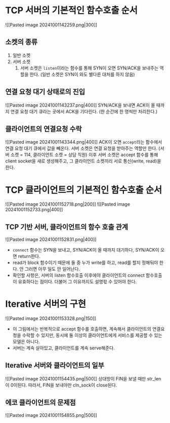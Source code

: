 # TCP 서버의 기본적인 함수호출 순서
![[Pasted image 20241001142259.png|300]]
## 소켓의 종류
1. 일반 소켓
2. 서버 소켓
	1. 서버 소켓은 `listen`이라는 함수를 통해 SYN이 오면 SYN/ACK을 보내주는 역할을 한다. (일반 소켓은 SYN이 와도 별다른 대처를 하지 않음)

## 연결 요청 대기 상태로의 진입
![[Pasted image 20241001143237.png|400]]
SYN/ACK을 보내면 ACK이 올 때까지 연결 요청 대기 큐라는 곳에서 ACK을 기다린다. (한 순간에 한 명씩만 처리한다.)
## 클라이언트의 연결요청 수락
![[Pasted image 20241001143344.png|400]]
ACK이 오면 `accept`라는 함수에서 연결 요청 대기 큐에서 값을 빼온다.
서버 소켓은 연결 요청을 받아주는 역할만 한다. (서버 소켓 = 114, 클라이언트 소켓 = 상담 직원)
이후 서버 소켓은 accept 함수를 통해 client socket을 새로 생성해주고, 그 클라이언트 소켓끼리 서로 통신(write, read)을 한다.

# TCP 클라이언트의 기본적인 함수호출 순서
![[Pasted image 20241001152718.png|200]]
![[Pasted image 20241001152733.png|400]]
## TCP 기반 서버, 클라이언트의 함수 호출 관계
![[Pasted image 20241001152831.png|400]]
- `connect` 함수는 SYN을 보내고, SYN/ACK이 올 때까지 대기하다, SYN/ACK이 오면 return한다.
- read가 block 함수이기 때문에 둘 중 누가 write를 하고, read를 할지 정해둬야 한다. 안 그러면 아무 일도 안 일어난다.
- 확인할 사항은, 서버의 listen 함수호출 이후에야 클라이언트의 connect 함수호출이 유효하다는 점이다. 더불어 그 이유까지도 설명핛 수 있어야 한다.
# Iterative 서버의 구현
![[Pasted image 20241001153328.png|150]]
 - 이 그림에서는 반복적으로 accept 함수를 호출하면, 계속해서 클라이언트의 연결요청을 수락할 수 있지만, 동시에 둘 이상의 클라이언트에게 서비스를 제공할 수 있는 모델은 아니다.
 - 서버는 계속 살아있고, 클라이언트를 계속 serve해준다.
## Iterative 서버와 클라이언트의 일부
 ![[Pasted image 20241001154435.png|500]]
 상대방이 FIN을 보낼 때만 str_len이 0이된다.
 따라서, FIN을 보내야만 cln_sock이 close된다.
## 에코 클라이언트의 문제점
 ![[Pasted image 20241001154855.png|500]]